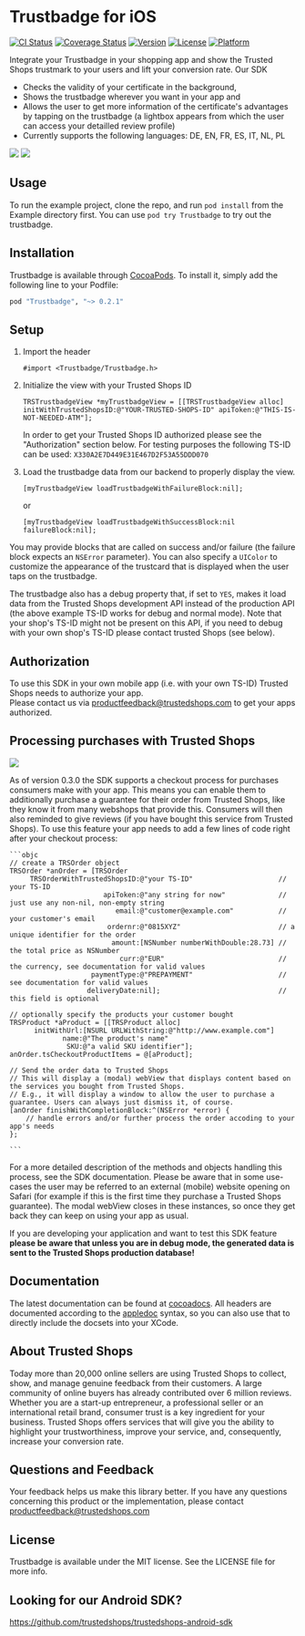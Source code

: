 # Trustbadge for iOS

[![CI Status](https://travis-ci.org/trustedshops/trustedshops-ios-sdk.svg?branch=master)](https://travis-ci.org/trustedshops/trustedshops-ios-sdk)
[![Coverage Status](https://coveralls.io/repos/github/trustedshops/trustedshops-ios-sdk/badge.svg?branch=master)](https://coveralls.io/github/trustedshops/trustedshops-ios-sdk?branch=master)
[![Version](https://img.shields.io/cocoapods/v/Trustbadge.svg?style=flat)](http://cocoapods.org/pods/Trustbadge)
[![License](https://img.shields.io/cocoapods/l/Trustbadge.svg?style=flat)](http://cocoapods.org/pods/Trustbadge)
[![Platform](https://img.shields.io/cocoapods/p/Trustbadge.svg?style=flat)](http://cocoapods.org/pods/Trustbadge)

Integrate your Trustbadge in your shopping app and show the Trusted Shops trustmark to your users and lift your conversion rate. Our SDK
- Checks the validity of your certificate in the background,
- Shows the trustbadge wherever you want in your app and
- Allows the user to get more information of the certificate's advantages by tapping on the trustbadge (a lightbox appears from which the user can access your detailled review profile)
- Currently supports the following languages: DE, EN, FR, ES, IT, NL, PL

![](https://github.com/trustedshops/trustedshops-ios-sdk/blob/master/Screenshots/iPhone-example_portrait.png)
![](https://github.com/trustedshops/trustedshops-ios-sdk/blob/master/Screenshots/iPad-example_landscape.png)

## Usage

To run the example project, clone the repo, and run `pod install` from the Example directory first. You can use `pod try Trustbadge` to try out the trustbadge.

## Installation

Trustbadge is available through [CocoaPods](http://cocoapods.org). To install
it, simply add the following line to your Podfile:

```ruby
pod "Trustbadge", "~> 0.2.1"
```

## Setup

1. Import the header

	```objc
	#import <Trustbadge/Trustbadge.h>
	```

2. Initialize the view with your Trusted Shops ID

	```objc
	TRSTrustbadgeView *myTrustbadgeView = [[TRSTrustbadgeView alloc] initWithTrustedShopsID:@"YOUR-TRUSTED-SHOPS-ID" apiToken:@"THIS-IS-NOT-NEEDED-ATM"];
	```
	
	In order to get your Trusted Shops ID authorized please see the "Authorization" section below. For testing purposes the following TS-ID can be used: ```X330A2E7D449E31E467D2F53A55DDD070```

3. Load the trustbadge data from our backend to properly display the view.

	```objc
	[myTrustbadgeView loadTrustbadgeWithFailureBlock:nil];
	```
	or
	```objc
	[myTrustbadgeView loadTrustbadgeWithSuccessBlock:nil failureBlock:nil];
	```

You may provide blocks that are called on success and/or failure (the failure block expects an `NSError` parameter).
You can also specify a `UIColor` to customize the appearance of the trustcard that is displayed when the user taps on the trustbadge.

The trustbadge also has a debug property that, if set to `YES`, makes it load data from the Trusted Shops development API instead of the production API (the above example TS-ID works for debug and normal mode). Note that your shop's TS-ID might not be present on this API, if you need to debug with your own shop's TS-ID please contact trusted Shops (see below).

## Authorization

To use this SDK in your own mobile app (i.e. with your own TS-ID) Trusted Shops needs to authorize your app.<br>
Please contact us via [productfeedback@trustedshops.com](mailto:productfeedback@trustedshops.com) to get your apps authorized.

## Processing purchases with Trusted Shops

![](https://github.com/trustedshops/trustedshops-ios-sdk/blob/master/Screenshots/iPhone-example-checkout.png)

As of version 0.3.0 the SDK supports a checkout process for purchases consumers make with your app. This means you can enable them to additionally purchase a guarantee for their order from Trusted Shops, like they know it from many webshops that provide this.
Consumers will then also reminded to give reviews (if you have bought this service from Trusted Shops).
To use this feature your app needs to add a few lines of code right after your checkout process:

	```objc
	// create a TRSOrder object
	TRSOrder *anOrder = [TRSOrder 
	     TRSOrderWithTrustedShopsID:@"your TS-ID"                     // your TS-ID
	                       apiToken:@"any string for now"             // just use any non-nil, non-empty string
	                          email:@"customer@example.com"           // your customer's email
	                        ordernr:@"0815XYZ"                        // a unique identifier for the order
	                         amount:[NSNumber numberWithDouble:28.73] // the total price as NSNumber
	                           curr:@"EUR"                            // the currency, see documentation for valid values
	                    paymentType:@"PREPAYMENT"                     // see documentation for valid values
	                   deliveryDate:nil];                             // this field is optional
	                   
	// optionally specify the products your customer bought
	TRSProduct *aProduct = [[TRSProduct alloc] 
	      initWithUrl:[NSURL URLWithString:@"http://www.example.com"]
	             name:@"The product's name" 
	              SKU:@"a valid SKU identifier"];
	anOrder.tsCheckoutProductItems = @[aProduct];
	
	// Send the order data to Trusted Shops
	// This will display a (modal) webView that displays content based on the services you bought from Trusted Shops.
	// E.g., it will display a window to allow the user to purchase a guarantee. Users can always just dismiss it, of course.
	[anOrder finishWithCompletionBlock:^(NSError *error) {
	    // handle errors and/or further process the order accoding to your app's needs
	};
	
	```
For a more detailed description of the methods and objects handling this process, see the SDK documentation.
Please be aware that in some use-cases the user may be referred to an external (mobile) website opening on Safari (for example if this is the first time they purchase a Trusted Shops guarantee). The modal webView closes in these instances, so once they get back they can keep on using your app as usual.

If you are developing your application and want to test this SDK feature __please be aware that unless you are in debug mode, the generated data is sent to the Trusted Shops production database!__

## Documentation

The latest documentation can be found at [cocoadocs](http://cocoadocs.org/docsets/Trustbadge/0.2.1/).
All headers are documented according to the [appledoc](http://appledoc.gentlebytes.com/appledoc/) syntax, so you can also use that to directly include the docsets into your XCode.

## About Trusted Shops

Today more than 20,000 online sellers are using Trusted Shops to collect, show, and manage genuine feedback from their customers. A large community of online buyers has already contributed over 6 million reviews.
Whether you are a start-up entrepreneur, a professional seller or an international retail brand, consumer trust is a key ingredient for your business. Trusted Shops offers services that will give you the ability to highlight your trustworthiness, improve your service, and, consequently, increase your conversion rate.

## Questions and Feedback

Your feedback helps us make this library better. If you have any questions concerning this product or the implementation, please contact productfeedback@trustedshops.com

## License
Trustbadge is available under the MIT license. See the LICENSE file for more info.

## Looking for our Android SDK?
https://github.com/trustedshops/trustedshops-android-sdk
